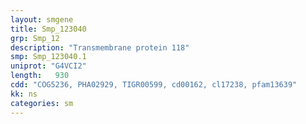 ```yaml
---
layout: smgene
title: Smp_123040
grp: Smp_12
description: "Transmembrane protein 118"
smp: Smp_123040.1
uniprot: "G4VCI2"
length:   930
cdd: "COG5236, PHA02929, TIGR00599, cd00162, cl17238, pfam13639"
kk: ns
categories: sm
---
```

